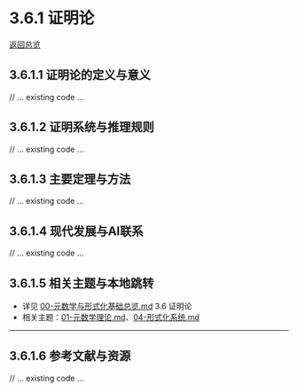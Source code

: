 # 3.6.1 证明论

[返回总览](../00-元数学与形式化基础总览.md)

## 3.6.1.1 证明论的定义与意义

// ... existing code ...

## 3.6.1.2 证明系统与推理规则

// ... existing code ...

## 3.6.1.3 主要定理与方法

// ... existing code ...

## 3.6.1.4 现代发展与AI联系

// ... existing code ...

## 3.6.1.5 相关主题与本地跳转

- 详见 [00-元数学与形式化基础总览.md](../00-元数学与形式化基础总览.md) 3.6 证明论
- 相关主题：[01-元数学理论.md](01-元数学理论.md)、[04-形式化系统.md](04-形式化系统.md)

---

## 3.6.1.6 参考文献与资源

// ... existing code ...
